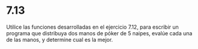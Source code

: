 # 7.13

Utilice las funciones desarrolladas en el ejercicio 7.12, para escribir un programa que distribuya dos manos de póker de 5 naipes, evalúe cada una de las manos, y determine cual es la mejor.
